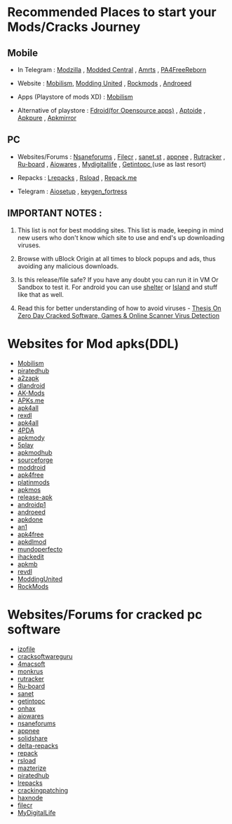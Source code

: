 # Recommended Places to start your Mods/Cracks Journey

## Mobile

-   In Telegram : [Modzilla](https://t.me/Modzilla) , [Modded Central](https://t.me/moddedcentralbackup) , [Amrts](https://t.me/AMRTSOFFICIAL) , [PA4FreeReborn](https://t.me/PA4FreeReborn)

-   Website : [Mobilism](https://forum.mobilism.me/), [Modding United](http://www.moddingunited.xyz/) , [Rockmods](https://www.rockmods.net/) , [Androeed](https://www.androeed.ru/)

-   Apps (Playstore of mods XD) : [Mobilism](http://forum.mobilism.org/app)

-   Alternative of playstore : [Fdroid(for Opensource apps)](https://www.f-droid.org/) , [Aptoide](https://en.aptoide.com/) , [Apkpure](https://m.apkpure.com/) , [Apkmirror](https://www.apkmirror.com/)

## PC

-   Websites/Forums : [Nsaneforums](https://nsaneforums.com/) , [Filecr](http://filecr.com/) , [sanet.st](http://sanet.st/) , [appnee](https://appnee.com/) , [Rutracker](http://rutracker.net/) , [Ru-board](https://forum.ru-board.com/) , [Aiowares](https://aiowares.com/) , [Mydigitallife](https://forums.mydigitallife.net/) , [Getintopc ](http://getintopc.com/)(use as last resort)

-   Repacks : [Lrepacks](http://lrepacks.ru/) , [Rsload](http://rsload.net/) , [Repack.me](http://repack.me/)

-   Telegram : [Aiosetup](https://t.me/aiosetup) , [keygen_fortress](https://t.me/keygen_fortress)

## IMPORTANT NOTES :

1. This list is not for best modding sites. This list is made, keeping in mind new users who don't know which site to use and end's up downloading viruses.

2. Browse with uBlock Origin at all times to block popups and ads, thus avoiding any malicious downloads.

3. Is this release/file safe?
   If you have any doubt you can run it in VM Or Sandbox to test it. For android you can use [shelter](https://github.com/PeterCxy/Shelter) or [Island](https://github.com/oasisfeng/island/) and stuff like that as well.

4. Read this for better understanding of how to avoid viruses - [Thesis On Zero Day Cracked Software, Games & Online Scanner Virus Detection](https://onehack.us/t/thesis-on-zero-day-cracked-software-games-online-scanner-virus-detection/96856)

# Websites for Mod apks(DDL)

-   [Mobilism](https://forum.mobilism.org/index.php)
-   [piratedhub](https://piratedhub.com/)
-   [a2zapk](https://a2zapk.com/)
-   [dlandroid](https://dlandroid.com/)
-   [AK-Mods](https://www.akmods.in/)
-   [APKs.me](https://apks.me)
-   [apk4all](https://apk4all.com/)
-   [rexdl](http://rexdl.com/)
-   [apk4all](https://apk4all.com/)
-   [4PDA](https://4pda.to/forum/)
-   [apkmody](https://apkmody.io/)
-   [5play](https://5play.ru/en/)
-   [apkmodhub](https://apkmodhub.in/)
-   [sourceforge](https://sourceforge.net/)
-   [moddroid](https://moddroid.com/)
-   [apk4free](https://apk4free.net/)
-   [platinmods](https://platinmods.com/)
-   [apkmos](https://apkmos.com/)
-   [release-apk](https://forum.release-apk.com/)
-   [androidp1](https://www.androidp1.com/en/)
-   [androeed](https://en.androeed.ru/)
-   [apkdone](https://apkdone.com/)
-   [an1](https://an1.com/)
-   [apk4free](https://apk4free.org/)
-   [apkdlmod](https://www.apkdlmod.com/)
-   [mundoperfecto](https://www.mundoperfecto.net/)
-   [ihackedit](https://ihackedit.com/)
-   [apkmb](https://apkmb.com/)
-   [revdl](http://www.revdl.net/)
-   [ModdingUnited](http://www.moddingunited.xyz/)
-   [RockMods](https://www.rockmods.net/)

# Websites/Forums for cracked pc software

-   [izofile](https://izofile.com/)
-   [cracksoftwareguru](https://cracksoftwareguru.com/)
-   [4macsoft](https://4macsoft.com/)
-   [monkrus](http://monkrus.ws/)
-   [rutracker](http://rutracker.net/)
-   [Ru-board](https://forum.ru-board.com/)
-   [sanet](http://sanet.st/)
-   [getintopc](https://getintopc.com/)
-   [onhax](https://onhax.eu/)
-   [aiowares](https://www.aiowares.com/)
-   [nsaneforums](https://www.nsaneforums.com/)
-   [appnee](https://appnee.com/)
-   [solidshare](http://solidshare.net/)
-   [delta-repacks](http://delta-repacks.site/)
-   [repack](https://repack.me/)
-   [rsload](http://rsload.net/)
-   [mazterize](https://www.mazterize.com/)
-   [piratedhub](https://piratedhub.com/)
-   [lrepacks](https://lrepacks.ru/)
-   [crackingpatching](http://crackingpatching.com/)
-   [haxnode](https://haxnode.com/)
-   [filecr](http://filecr.com/)
-   [MyDigitalLife](https://forums.mydigitallife.net/)
